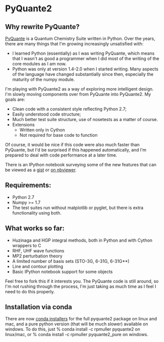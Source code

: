 # PyQuante2

## Why rewrite PyQuante?
[PyQuante](http://pyquante.sf.net) is a Quantum Chemistry Suite
written in Python. Over the years, there are many things that I'm
growing increasingly unsatisfied with:

* I learned Python (essentially) as I was writing PyQuante, which
  means that I wasn't as good a programmer when I did most of the
  writing of the core modules as I am now.
* Python was only at version 1.4-2.0 when I started writing. Many
  aspects of the language have changed substantially since then,
  especially the maturity of the numpy module.

I'm playing with PyQuante2 as a way of exploring more intelligent
design. I'm slowly moving components over from PyQuante into
PyQuante2. My goals are:

* Clean code with a consistent style reflecting Python 2.7;
* Easily understood code structure;
* Much better test suite structure, use of nosetests as a matter of
  course. 
* Extensions 
  - Written only in Cython
  - Not required for base code to function

Of course, it would be nice if this code were also much faster than
PyQuante, but I'd be surprised if this happened automatically, and I'm
prepared to deal with code performance at a later time.

There is an IPython notebook surveying some of the new features that
can be viewed as a [gist](https://gist.github.com/rpmuller/5745404) or
[on nbviewer](http://nbviewer.ipython.org/5745404). 

## Requirements:
* Python 2.7
* Numpy >= 1.7
* The test suites run without matplotlib or pyglet, but there is extra
  functionality using both.

## What works so far:
* Huzinaga and HGP integral methods, both in Python and with Cython wrappers to C
* RHF, UHF wave functions
* MP2 perturbation theory
* A limited number of basis sets (STO-3G, 6-31G, 6-31G**)
* Line and contour plotting
* Basic IPython notebook support for some objects

Feel free to fork this if it interests you. The PyQuante code is still
around, so I'm not rushing through the process, I'm just taking as
much time as I feel I need to do this properly.

## Installation via conda
There are now [conda installers](http://anaconda.org/rpmuller) for the full pyquante2 package on linux and mac, and a pure python version (that will be much slower) available on windows. To do this, just
    % conda install -c rpmuller pyquante2
on linux/mac, or
    % conda install -c rpmuller pyquante2_pure
on windows.

